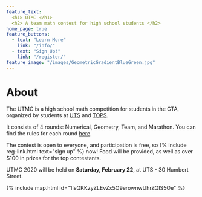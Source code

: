 ```yaml
---
feature_text:
  <h1> UTMC </h1>
  <h2> A team math contest for high school students </h2>
home_page: true
feature_buttons:
  - text: "Learn More"
    link: "/info/"
  - text: "Sign Up!"
    link: "/register/"
feature_image: "/images/GeometricGradientBlueGreen.jpg"
---
```


<div id="about">
<h1>About</h1>
</div>

The UTMC is a high school math competition for students in the GTA, organized by students at
[UTS](https://utschools.ca) and [TOPS](http://www.topsprogram.ca).

It consists of 4 rounds: Numerical, Geometry, Team, and Marathon. You can find the rules for
each round [here](/info/).

The contest is open to everyone, and participation is free, so
{% include reg-link.html text="sign up" %} now! Food will be provided, as well as over $100
in prizes for the top contestants.

UTMC 2020 will be held on **Saturday, February 22**, at UTS - 30 Humbert Street.

{% include map.html id="1IsQKKzyZLEvZx5O9erownwUhrZQIS5Oe" %}
